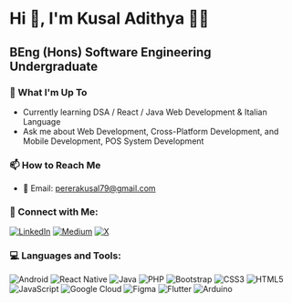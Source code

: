 # Hi 👋, I'm Kusal Adithya 👨‍💻

## BEng (Hons) Software Engineering Undergraduate

### 🌱 What I'm Up To
- Currently learning DSA / React / Java Web Development & Italian Language
- Ask me about Web Development, Cross-Platform Development, and Mobile Development, POS System Development

### 📫 How to Reach Me
- 📧 Email: pererakusal79@gmail.com 

### 🔗 Connect with Me:
[![LinkedIn](https://img.shields.io/badge/LinkedIn-%230077B5.svg?logo=linkedin&logoColor=white)](https://www.linkedin.com/in/kusal-adithya/)
[![Medium](https://img.shields.io/badge/Medium-12100E?style=flat&logo=medium&logoColor=white)](https://medium.com/@pererakusal79)
[![X](https://img.shields.io/badge/X-%23000000.svg?style=flat&logo=X&logoColor=white)](https://x.com/KusalAdithya?t=VXC9-vn3Cm0BdQCNWzVOnQ&s=09)

### 💻 Languages and Tools:
![Android](https://img.shields.io/badge/Android-3DDC84?style=flat&logo=android&logoColor=white)
![React Native](https://img.shields.io/badge/React_Native-%2320232a.svg?style=flat&logo=react&logoColor=%2361DAFB)
![Java](https://img.shields.io/badge/Java-%23ED8B00.svg?style=flat&logo=java&logoColor=white)
![PHP](https://img.shields.io/badge/PHP-%23777BB4.svg?style=flat&logo=php&logoColor=white)
![Bootstrap](https://img.shields.io/badge/Bootstrap-%23563D7C.svg?style=flat&logo=bootstrap&logoColor=white)
![CSS3](https://img.shields.io/badge/CSS3-%231572B6.svg?style=flat&logo=css3&logoColor=white)
![HTML5](https://img.shields.io/badge/HTML5-%23E34F26.svg?style=flat&logo=html5&logoColor=white)
![JavaScript](https://img.shields.io/badge/JavaScript-%23323330.svg?style=flat&logo=javascript&logoColor=%23F7DF1E)
![Google Cloud](https://img.shields.io/badge/Google%20Cloud-%234285F4.svg?style=flat&logo=google-cloud&logoColor=white)
![Figma](https://img.shields.io/badge/Figma-%23F24E1E.svg?style=flat&logo=figma&logoColor=white)
![Flutter](https://img.shields.io/badge/Flutter-%2302569B.svg?style=flat&logo=Flutter&logoColor=white)
![Arduino](https://img.shields.io/badge/-Arduino-00979D?style=flat&logo=Arduino&logoColor=white)
